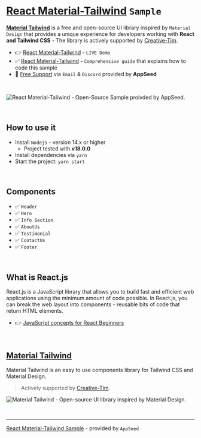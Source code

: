 # [React Material-Tailwind](https://blog.appseed.us/react-material-tailwind-guide-and-sample/) `Sample`

**[Material Tailwind](https://www.material-tailwind.com/)** is a free and open-source UI library inspired by `Material Design` that provides a unique experience for developers working with **React and Tailwind CSS** - The library is actively supported by [Creative-Tim](https://www.creative-tim.com/?AFFILIATE=128200).

- 👉 [React Material-Tailwind](https://sample-material-tailwind.appseed-srv1.com/) - `LIVE Demo`
- ✅ [React Material-Tailwind](https://blog.appseed.us/react-material-tailwind-guide-and-sample/) - `Comprehensive guide` that explains how to code this sample
- 🚀 [Free Support](https://appseed.us/support/) via `Email` & `Discord` provided by **AppSeed**

<br />

![React Material-Tailwind - Open-Source Sample proivded by AppSeed.](https://user-images.githubusercontent.com/51070104/204786262-1dfa1810-3e4e-474c-84df-213faaa3a87b.jpg)

<br />

## How to use it 

- Install `NodejS` - version 14.x or higher 
  - Project tested with **v18.0.0** 
- Install dependencies via `yarn`
- Start the project: `yarn start` 

<br />

## Components

- ✅ `Header` 
- ✅ `Hero`
- ✅ `Info Section`
- ✅ `AboutUs`
- ✅ `Testimonial`
- ✅ `ContactUs`
- ✅ `Footer`   

<br />

## What is React.js

React.js is a JavaScript library that allows you to build fast and efficient web applications using the minimum amount of code possible. In React.js, you can break the web layout into components - reusable bits of code that return HTML elements. 

- 👉 [JavaScript concepts for React Beginners](https://blog.appseed.us/10-javascript-concepts-for-react-beginners/)

<br />

## [Material Tailwind](https://www.material-tailwind.com/) 

Material Tailwind is an easy to use components library for Tailwind CSS and Material Design.

> Actively supported by [Creative-Tim](https://www.creative-tim.com/?AFFILIATE=128200).

![Material Tailwind - Open-source UI library inspired by Material Design.](https://user-images.githubusercontent.com/51070104/204787709-560342fd-7dfd-4bc3-8b86-14da44030a85.png) 

<br />

--- 
[React Material-Tailwind Sample](https://blog.appseed.us/react-material-tailwind-guide-and-sample/) - provided by `AppSeed`
